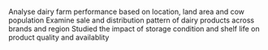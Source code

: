 Analyse dairy farm performance based on location, land area and cow population
Examine sale and distribution pattern of dairy products across brands and region
Studied the impact of storage condition and shelf life on product quality and availablity
